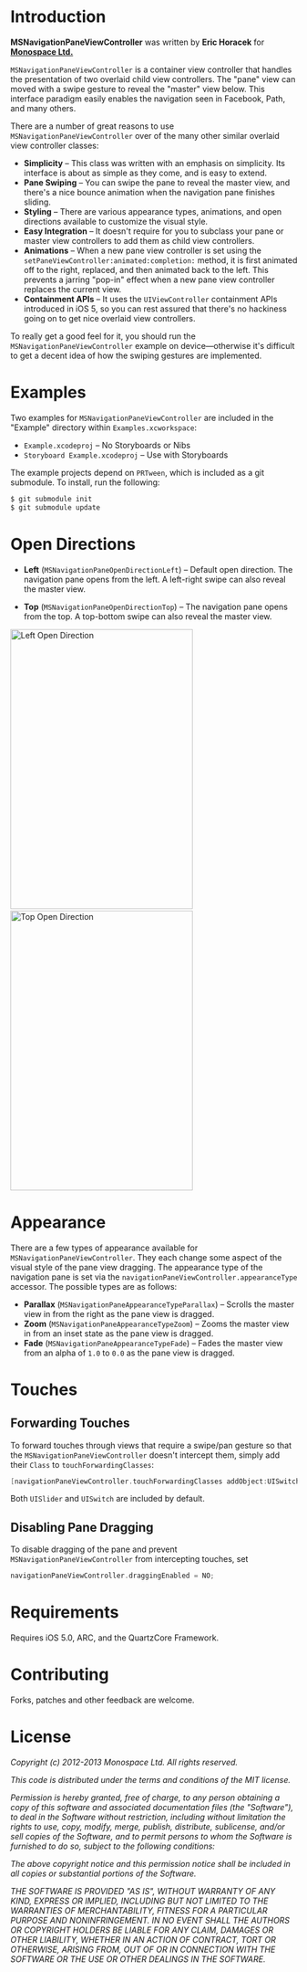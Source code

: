 # Introduction

**MSNavigationPaneViewController** was written by **Eric Horacek** for **[Monospace Ltd.](http://www.monospacecollective.com)**

`MSNavigationPaneViewController` is a container view controller that handles the presentation of two overlaid child view controllers. The "pane" view can moved with a swipe gesture to reveal the "master" view below. This interface paradigm easily enables the navigation seen in Facebook, Path, and many others. 

There are a number of great reasons to use `MSNavigationPaneViewController` over of the many other similar overlaid view controller classes:

* **Simplicity** – This class was written with an emphasis on simplicity. Its interface is about as simple as they come, and is easy to extend.
* **Pane Swiping** – You can swipe the pane to reveal the master view, and there's a nice bounce animation when the navigation pane finishes sliding.
* **Styling** – There are various appearance types, animations, and open directions available to customize the visual style.
* **Easy Integration** – It doesn't require for you to subclass your pane or master view controllers to add them as child view controllers. 
* **Animations** – When a new pane view controller is set using the `setPaneViewController:animated:completion:` method, it is first animated off to the right, replaced, and then animated back to the left. This prevents a jarring "pop-in" effect when a new pane view controller replaces the current view.
* **Containment APIs** – It uses the `UIViewController` containment APIs introduced in iOS 5, so you can rest assured that there's no hackiness going on to get nice overlaid view controllers.

To really get a good feel for it, you should run the `MSNavigationPaneViewController` example on device—otherwise it's difficult to get a decent idea of how the swiping gestures are implemented.

# Examples

Two examples for `MSNavigationPaneViewController` are included in the "Example" directory within `Examples.xcworkspace`:

* `Example.xcodeproj` – No Storyboards or Nibs
* `Storyboard Example.xcodeproj` – Use with Storyboards

The example projects depend on `PRTween`, which is included as a git submodule. To install, run the following:

```  bash
$ git submodule init
$ git submodule update
```

# Open Directions

* **Left** (`MSNavigationPaneOpenDirectionLeft`) – Default open direction. The navigation pane opens from the left. A left-right swipe can also reveal the master view.

* **Top** (`MSNavigationPaneOpenDirectionTop`) – The navigation pane opens from the top. A top-bottom swipe can also reveal the master view.

<img src="https://raw.github.com/monospacecollective/MSNavigationPaneViewController/master/Screenshots/Left.png" height="490" width="320" alt="Left Open Direction" /> &nbsp;
<img src="https://raw.github.com/monospacecollective/MSNavigationPaneViewController/master/Screenshots/Top.png" height="490" width="320" alt="Top Open Direction" />

# Appearance

There are a few types of appearance available for `MSNavigationPaneViewController`. They each change some aspect of the visual style of the pane view dragging. The appearance type of the navigation pane is set via the `navigationPaneViewController.appearanceType` accessor. The possible types are as follows:

* **Parallax** (`MSNavigationPaneAppearanceTypeParallax`) – Scrolls the master view in from the right as the pane view is dragged.
* **Zoom** (`MSNavigationPaneAppearanceTypeZoom`) – Zooms the master view in from an inset state as the pane view is dragged.
* **Fade** (`MSNavigationPaneAppearanceTypeFade`) – Fades the master view from an alpha of `1.0` to `0.0` as the pane view is dragged.

# Touches

## Forwarding Touches

To forward touches through views that require a swipe/pan gesture so that the `MSNavigationPaneViewController` doesn't intercept them, simply add their `Class` to `touchForwardingClasses`:

```  objective-c
[navigationPaneViewController.touchForwardingClasses addObject:UISwitch.class];
```

Both `UISlider` and `UISwitch` are included by default.

## Disabling Pane Dragging

To disable dragging of the pane and prevent `MSNavigationPaneViewController` from intercepting touches, set 

```  objective-c
navigationPaneViewController.draggingEnabled = NO;
```

# Requirements

Requires iOS 5.0, ARC, and the QuartzCore Framework.

# Contributing

Forks, patches and other feedback are welcome.

# License

*Copyright (c) 2012-2013 Monospace Ltd. All rights reserved.*

*This code is distributed under the terms and conditions of the MIT license.*

*Permission is hereby granted, free of charge, to any person obtaining a copy*
*of this software and associated documentation files (the "Software"), to deal*
*in the Software without restriction, including without limitation the rights*
*to use, copy, modify, merge, publish, distribute, sublicense, and/or sell*
*copies of the Software, and to permit persons to whom the Software is*
*furnished to do so, subject to the following conditions:*

*The above copyright notice and this permission notice shall be included in*
*all copies or substantial portions of the Software.*

*THE SOFTWARE IS PROVIDED "AS IS", WITHOUT WARRANTY OF ANY KIND, EXPRESS OR*
*IMPLIED, INCLUDING BUT NOT LIMITED TO THE WARRANTIES OF MERCHANTABILITY,*
*FITNESS FOR A PARTICULAR PURPOSE AND NONINFRINGEMENT. IN NO EVENT SHALL THE*
*AUTHORS OR COPYRIGHT HOLDERS BE LIABLE FOR ANY CLAIM, DAMAGES OR OTHER*
*LIABILITY, WHETHER IN AN ACTION OF CONTRACT, TORT OR OTHERWISE, ARISING FROM,*
*OUT OF OR IN CONNECTION WITH THE SOFTWARE OR THE USE OR OTHER DEALINGS IN*
*THE SOFTWARE.*

